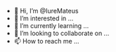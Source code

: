 - 👋 Hi, I’m @IureMateus
- 👀 I’m interested in ...
- 🌱 I’m currently learning ...
- 💞️ I’m looking to collaborate on ...
- 📫 How to reach me ...

<!---
IureMateus/IureMateus is a ✨ special ✨ repository because its `README.md` (this file) appears on your GitHub profile.
You can click the Preview link to take a look at your changes.
--->
